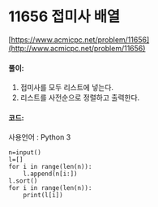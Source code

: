 # 11656 접미사 배열

[https://www.acmicpc.net/problem/11656](http://www.acmicpc.net/problem/11656)

#### **풀이:**
1. 접미사를 모두 리스트에 넣는다.
2. 리스트를 사전순으로 정렬하고 출력한다.

#### **코드:**
사용언어 : Python 3
```
n=input()
l=[]
for i in range(len(n)):
    l.append(n[i:])
l.sort()
for i in range(len(n)):
    print(l[i])
```
